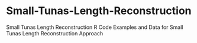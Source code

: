 # Small-Tunas-Length-Reconstruction
Small Tunas Length Reconstruction R Code Examples and Data for Small Tunas Length Reconstruction Approach
